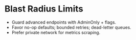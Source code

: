 # Blast Radius Limits

- Guard advanced endpoints with AdminOnly + flags.
- Favor no-op defaults; bounded retries; dead-letter queues.
- Prefer private network for metrics scraping.